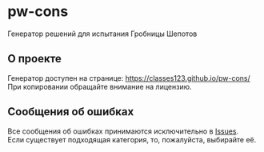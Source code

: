 # pw-cons
Генератор решений для испытания Гробницы Шепотов

## О проекте
Генератор доступен на странице: https://classes123.github.io/pw-cons/ \
При копировании обращайте внимание на лицензию.

## Сообщения об ошибках
Все сообщения об ошибках принимаются исключительно в [Issues](https://github.com/Classes123/pw-cons/issues). \
Если существует подходящая категория, то, пожалуйста, выбирайте её.
